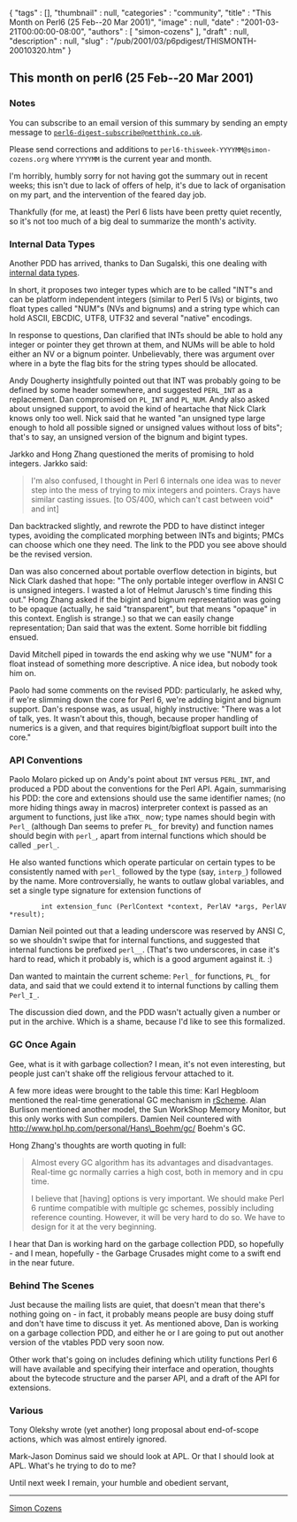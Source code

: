 {
   "tags" : [],
   "thumbnail" : null,
   "categories" : "community",
   "title" : "This Month on Perl6 (25 Feb--20 Mar 2001)",
   "image" : null,
   "date" : "2001-03-21T00:00:00-08:00",
   "authors" : [
      "simon-cozens"
   ],
   "draft" : null,
   "description" : null,
   "slug" : "/pub/2001/03/p6pdigest/THISMONTH-20010320.htm"
}



This month on perl6 (25 Feb--20 Mar 2001)
-----------------------------------------

### <span id="Notes">Notes</span>

You can subscribe to an email version of this summary by sending an empty message to [`perl6-digest-subscribe@netthink.co.uk`](mailto:perl6-digest-subscribe@netthink.co.uk).

Please send corrections and additions to `perl6-thisweek-YYYYMM@simon-cozens.org` where `YYYYMM` is the current year and month.

I'm horribly, humbly sorry for not having got the summary out in recent weeks; this isn't due to lack of offers of help, it's due to lack of organisation on my part, and the intervention of the feared day job.

Thankfully (for me, at least) the Perl 6 lists have been pretty quiet recently, so it's not too much of a big deal to summarize the month's activity.

### <span id="Internal_Data_Types">Internal Data Types</span>

Another PDD has arrived, thanks to Dan Sugalski, this one dealing with [internal data types](http://archive.develooper.com/perl6-internals@perl.org/msg02640.html).

In short, it proposes two integer types which are to be called "INT"s and can be platform independent integers (similar to Perl 5 IVs) or bigints, two float types called "NUM"s (NVs and bignums) and a string type which can hold ASCII, EBCDIC, UTF8, UTF32 and several "native" encodings.

In response to questions, Dan clarified that INTs should be able to hold any integer or pointer they get thrown at them, and NUMs will be able to hold either an NV or a bignum pointer. Unbelievably, there was argument over where in a byte the flag bits for the string types should be allocated.

Andy Dougherty insightfully pointed out that INT was probably going to be defined by some header somewhere, and suggested `PERL_INT` as a replacement. Dan compromised on `PL_INT` and `PL_NUM`. Andy also asked about unsigned support, to avoid the kind of heartache that Nick Clark knows only too well. Nick said that he wanted "an unsigned type large enough to hold all possible signed or unsigned values without loss of bits"; that's to say, an unsigned version of the bignum and bigint types.

Jarkko and Hong Zhang questioned the merits of promising to hold integers. Jarkko said:

> I'm also confused, I thought in Perl 6 internals one idea was to never step into the mess of trying to mix integers and pointers. Crays have similar casting issues. \[to OS/400, which can't cast between void\* and int\]

Dan backtracked slightly, and rewrote the PDD to have distinct integer types, avoiding the complicated morphing between INTs and bigints; PMCs can choose which one they need. The link to the PDD you see above should be the revised version.

Dan was also concerned about portable overflow detection in bigints, but Nick Clark dashed that hope: "The only portable integer overflow in ANSI C is unsigned integers. I wasted a lot of Helmut Jarusch's time finding this out." Hong Zhang asked if the bigint and bignum representation was going to be opaque (actually, he said "transparent", but that means "opaque" in this context. English is strange.) so that we can easily change representation; Dan said that was the extent. Some horrible bit fiddling ensued.

David Mitchell piped in towards the end asking why we use "NUM" for a float instead of something more descriptive. A nice idea, but nobody took him on.

Paolo had some comments on the revised PDD: particularly, he asked why, if we're slimming down the core for Perl 6, we're adding bigint and bignum support. Dan's response was, as usual, highly instructive: "There was a lot of talk, yes. It wasn't about this, though, because proper handling of numerics is a given, and that requires bigint/bigfloat support built into the core."

### <span id="API_Conventions">API Conventions</span>

Paolo Molaro picked up on Andy's point about `INT` versus `PERL_INT`, and produced a PDD about the conventions for the Perl API. Again, summarising his PDD: the core and extensions should use the same identifier names; (no more hiding things away in macros) interpreter context is passed as an argument to functions, just like `aTHX_` now; type names should begin with `Perl_` (although Dan seems to prefer `PL_` for brevity) and function names should begin with `perl_`, apart from internal functions which should be called `_perl_`.

He also wanted functions which operate particular on certain types to be consistently named with `perl_` followed by the type (say, `interp_`) followed by the name. More controversially, he wants to outlaw global variables, and set a single type signature for extension functions of

            int extension_func (PerlContext *context, PerlAV *args, PerlAV *result);

Damian Neil pointed out that a leading underscore was reserved by ANSI C, so we shouldn't swipe that for internal functions, and suggested that internal functions be prefixed `perl__`. (That's two underscores, in case it's hard to read, which it probably is, which is a good argument against it. :)

Dan wanted to maintain the current scheme: `Perl_` for functions, `PL_` for data, and said that we could extend it to internal functions by calling them `Perl_I_`.

The discussion died down, and the PDD wasn't actually given a number or put in the archive. Which is a shame, because I'd like to see this formalized.

### <span id="GC_Once_Again">GC Once Again</span>

Gee, what is it with garbage collection? I mean, it's not even interesting, but people just can't shake off the religious fervour attached to it.

A few more ideas were brought to the table this time: Karl Hegbloom mentioned the real-time generational GC mechanism in [rScheme](https://github.com/bitwize/rscheme). Alan Burlison mentioned another model, the Sun WorkShop Memory Monitor, but this only works with Sun compilers. Damien Neil countered with http://www.hpl.hp.com/personal/Hans\_Boehm/gc/ Boehm's GC.

Hong Zhang's thoughts are worth quoting in full:

> Almost every GC algorithm has its advantages and disadvantages. Real-time gc normally carries a high cost, both in memory and in cpu time.
>
> I believe that \[having\] options is very important. We should make Perl 6 runtime compatible with multiple gc schemes, possibly including reference counting. However, it will be very hard to do so. We have to design for it at the very beginning.

I hear that Dan is working hard on the garbage collection PDD, so hopefully - and I mean, hopefully - the Garbage Crusades might come to a swift end in the near future.

### <span id="Behind_The_Scenes">Behind The Scenes</span>

Just because the mailing lists are quiet, that doesn't mean that there's nothing going on - in fact, it probably means people are busy doing stuff and don't have time to discuss it yet. As mentioned above, Dan is working on a garbage collection PDD, and either he or I are going to put out another version of the vtables PDD very soon now.

Other work that's going on includes defining which utility functions Perl 6 will have available and specifying their interface and operation, thoughts about the bytecode structure and the parser API, and a draft of the API for extensions.

### <span id="Various">Various</span>

Tony Olekshy wrote (yet another) long proposal about end-of-scope actions, which was almost entirely ignored.

Mark-Jason Dominus said we should look at APL. Or that I should look at APL. What's he trying to do to me?

Until next week I remain, your humble and obedient servant,

------------------------------------------------------------------------

[Simon Cozens](mailto:simon@brecon.co.uk)
